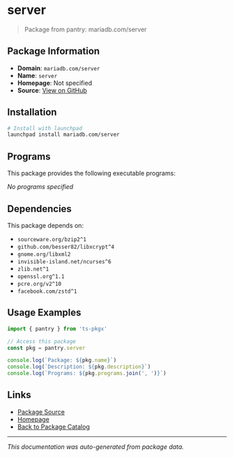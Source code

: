 # server

> Package from pantry: mariadb.com/server

## Package Information

- **Domain**: `mariadb.com/server`
- **Name**: `server`
- **Homepage**: Not specified
- **Source**: [View on GitHub](https://github.com/pkgxdev/pantry/tree/main/projects/mariadb.com/server/package.yml)

## Installation

```bash
# Install with launchpad
launchpad install mariadb.com/server
```

## Programs

This package provides the following executable programs:

*No programs specified*

## Dependencies

This package depends on:

- `sourceware.org/bzip2^1`
- `github.com/besser82/libxcrypt^4`
- `gnome.org/libxml2`
- `invisible-island.net/ncurses^6`
- `zlib.net^1`
- `openssl.org^1.1`
- `pcre.org/v2^10`
- `facebook.com/zstd^1`

## Usage Examples

```typescript
import { pantry } from 'ts-pkgx'

// Access this package
const pkg = pantry.server

console.log(`Package: ${pkg.name}`)
console.log(`Description: ${pkg.description}`)
console.log(`Programs: ${pkg.programs.join(', ')}`)
```

## Links

- [Package Source](https://github.com/pkgxdev/pantry/tree/main/projects/mariadb.com/server/package.yml)
- [Homepage](#)
- [Back to Package Catalog](../package-catalog.md)

---

*This documentation was auto-generated from package data.*
